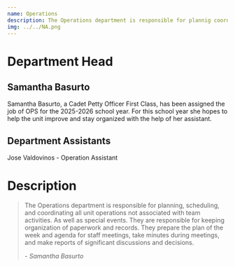 ```yaml
---
name: Operations
description: The Operations department is responsible for plannig coordinating all unit operations not associated with team activities.
img: ../../NA.png
---
```



# Department Head
## Samantha Basurto

<!-- note to self: this renders as a <p> tag -->
Samantha Basurto, a Cadet Petty Officer First Class, has been assigned the job of OPS for the 2025-2026 school year. For this school year she hopes to help the unit improve and stay organized with the help of her assistant.  

## Department Assistants
Jose Valdovinos - Operation Assistant


# Description

<blockquote>

The Operations department is responsible for planning, scheduling, and coordinating all unit operations not associated with team activities. As well as special events. They are responsible for keeping organization of paperwork and records. They prepare the plan of the week and agenda for staff meetings, take minutes during meetings, and make reports of significant discussions and decisions.

<cite class="blockquote-attrib">- Samantha Basurto</cite>
</blockquote>


